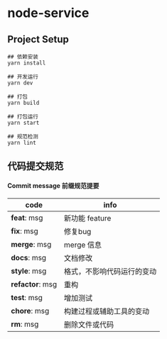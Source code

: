 # node-service

## Project Setup
```shell
## 依赖安装
yarn install

## 开发运行
yarn dev

## 打包
yarn build

## 打包运行
yarn start

## 规范检测
yarn lint
```


## 代码提交规范
#### Commit message 前缀规范提要
| code      | info          
|---------- |-------------- |
| **feat**: msg | 新功能 feature | 
| **fix**: msg | 修复bug | 
| **merge**: msg | merge 信息 | 
| **docs**: msg | 文档修改 | 
| **style**: msg | 格式，不影响代码运行的变动 | 
| **refactor**: msg | 重构 | 
| **test**: msg | 增加测试 | 
| **chore**: msg | 构建过程或辅助工具的变动 | 
| **rm**: msg | 删除文件或代码 | 

